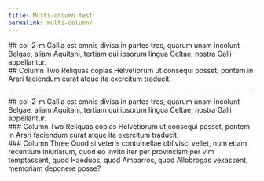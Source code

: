 ```yaml
---
title: Multi-column test
permalink: multi-column/
---
```


<div class='col-2-m'>
<div class='col' markdown='1'>
## col-2-m
Gallia est omnis divisa in partes tres, quarum unam incolunt Belgae, aliam Aquitani, tertiam qui ipsorum lingua Celtae, nostra Galli appellantur.
</div>
<div class='col' markdown='1'>
## Column Two
Reliquas copias Helvetiorum ut consequi posset, pontem in Arari faciendum curat atque ita exercitum traducit.
</div>
</div>

---

<div class='col-2-m'>
<div class='col' markdown='1'>
## col-2-m
Gallia est omnis divisa in partes tres, quarum unam incolunt Belgae, aliam Aquitani, tertiam qui ipsorum lingua Celtae, nostra Galli appellantur.
</div>
<div class='col' markdown='1'>
### Column Two
Reliquas copias Helvetiorum ut consequi posset, pontem in Arari faciendum curat atque ita exercitum traducit.
</div>
<div class='col' markdown='1'>
### Column Three
Quod si veteris contumeliae oblivisci vellet, num etiam recentium iniuriarum, quod eo invito iter per provinciam per vim temptassent, quod Haeduos, quod Ambarros, quod Allobrogas vexassent, memoriam deponere posse?
</div>
</div>


